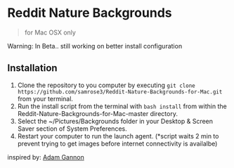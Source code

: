 # Reddit Nature Backgrounds

>for Mac OSX only

Warning: In Beta.. still working on better install configuration

## Installation

1. Clone the repository to you computer by executing `git clone https://github.com/samrose3/Reddit-Nature-Backgrounds-for-Mac.git` from your terminal.
2. Run the install script from the terminal with `bash install` from within the Reddit-Nature-Backgrounds-for-Mac-master directory.
4. Select the ~/Pictures/Backgrounds folder in your Desktop & Screen Saver section of System Preferences.
3. Restart your computer to run the launch agent. (*script waits 2 min to prevent trying to get images before internet connectivity is availalbe)

inspired by: [Adam Gannon](http://adamgannon.com/)
